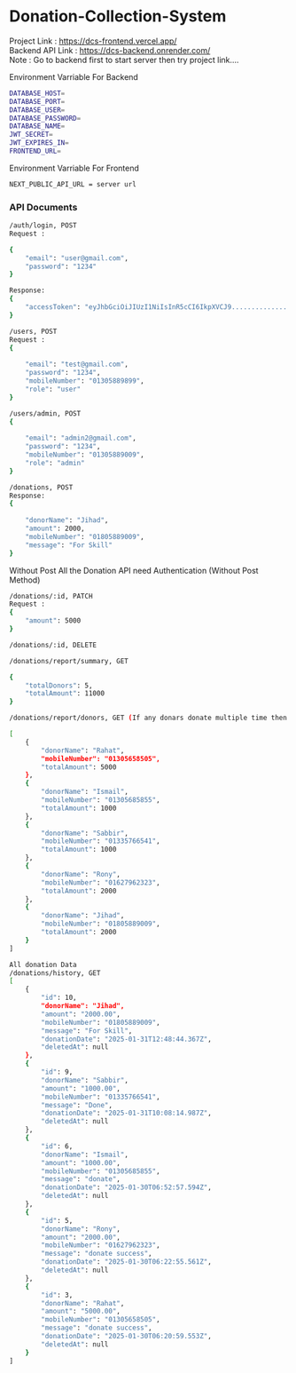 # Donation-Collection-System

Project Link : https://dcs-frontend.vercel.app/
<br/>
Backend API Link : https://dcs-backend.onrender.com/
<br />
Note : Go to backend first to start server then try project link....

Environment Varriable For Backend
```bash
DATABASE_HOST=
DATABASE_PORT=
DATABASE_USER=
DATABASE_PASSWORD=
DATABASE_NAME=
JWT_SECRET=
JWT_EXPIRES_IN=
FRONTEND_URL=
```
Environment Varriable For Frontend
```bash
NEXT_PUBLIC_API_URL = server url
```

### API Documents

```bash
/auth/login, POST
Request : 

{
    "email": "user@gmail.com",
    "password": "1234"
}

Response: 
{
    "accessToken": "eyJhbGciOiJIUzI1NiIsInR5cCI6IkpXVCJ9................."
}
```

```bash
/users, POST
Request : 
{
    
    "email": "test@gmail.com",
    "password": "1234",
    "mobileNumber": "01305889899",
    "role": "user"
}
```
```bash
/users/admin, POST
{
    
    "email": "admin2@gmail.com",
    "password": "1234",
    "mobileNumber": "01305889009",
    "role": "admin"
}
```
```bash
/donations, POST
Response: 
{
    
    "donorName": "Jihad",
    "amount": 2000,
    "mobileNumber": "01805889009",
    "message": "For Skill"
}
```
Without Post All the Donation API need Authentication (Without Post Method)

```bash
/donations/:id, PATCH
Request : 
{
    "amount": 5000
}
```

```bash
/donations/:id, DELETE
```
```bash
/donations/report/summary, GET

{
    "totalDonors": 5,
    "totalAmount": 11000
}
```
```bash
/donations/report/donors, GET (If any donars donate multiple time then donation will be marged)

[
    {
        "donorName": "Rahat",
        "mobileNumber": "01305658505",
        "totalAmount": 5000
    },
    {
        "donorName": "Ismail",
        "mobileNumber": "01305685855",
        "totalAmount": 1000
    },
    {
        "donorName": "Sabbir",
        "mobileNumber": "01335766541",
        "totalAmount": 1000
    },
    {
        "donorName": "Rony",
        "mobileNumber": "01627962323",
        "totalAmount": 2000
    },
    {
        "donorName": "Jihad",
        "mobileNumber": "01805889009",
        "totalAmount": 2000
    }
]
```
```bash
All donation Data 
/donations/history, GET
[
    {
        "id": 10,
        "donorName": "Jihad",
        "amount": "2000.00",
        "mobileNumber": "01805889009",
        "message": "For Skill",
        "donationDate": "2025-01-31T12:48:44.367Z",
        "deletedAt": null
    },
    {
        "id": 9,
        "donorName": "Sabbir",
        "amount": "1000.00",
        "mobileNumber": "01335766541",
        "message": "Done",
        "donationDate": "2025-01-31T10:08:14.987Z",
        "deletedAt": null
    },
    {
        "id": 6,
        "donorName": "Ismail",
        "amount": "1000.00",
        "mobileNumber": "01305685855",
        "message": "donate",
        "donationDate": "2025-01-30T06:52:57.594Z",
        "deletedAt": null
    },
    {
        "id": 5,
        "donorName": "Rony",
        "amount": "2000.00",
        "mobileNumber": "01627962323",
        "message": "donate success",
        "donationDate": "2025-01-30T06:22:55.561Z",
        "deletedAt": null
    },
    {
        "id": 3,
        "donorName": "Rahat",
        "amount": "5000.00",
        "mobileNumber": "01305658505",
        "message": "donate success",
        "donationDate": "2025-01-30T06:20:59.553Z",
        "deletedAt": null
    }
]
```








